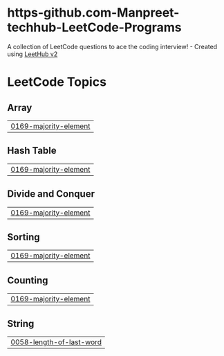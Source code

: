 # https-github.com-Manpreet-techhub-LeetCode-Programs
A collection of LeetCode questions to ace the coding interview! - Created using [LeetHub v2](https://github.com/arunbhardwaj/LeetHub-2.0)

<!---LeetCode Topics Start-->
# LeetCode Topics
## Array
|  |
| ------- |
| [0169-majority-element](https://github.com/Manpreet-techhub/https-github.com-Manpreet-techhub-LeetCode-Programs/tree/master/0169-majority-element) |
## Hash Table
|  |
| ------- |
| [0169-majority-element](https://github.com/Manpreet-techhub/https-github.com-Manpreet-techhub-LeetCode-Programs/tree/master/0169-majority-element) |
## Divide and Conquer
|  |
| ------- |
| [0169-majority-element](https://github.com/Manpreet-techhub/https-github.com-Manpreet-techhub-LeetCode-Programs/tree/master/0169-majority-element) |
## Sorting
|  |
| ------- |
| [0169-majority-element](https://github.com/Manpreet-techhub/https-github.com-Manpreet-techhub-LeetCode-Programs/tree/master/0169-majority-element) |
## Counting
|  |
| ------- |
| [0169-majority-element](https://github.com/Manpreet-techhub/https-github.com-Manpreet-techhub-LeetCode-Programs/tree/master/0169-majority-element) |
## String
|  |
| ------- |
| [0058-length-of-last-word](https://github.com/Manpreet-techhub/https-github.com-Manpreet-techhub-LeetCode-Programs/tree/master/0058-length-of-last-word) |
<!---LeetCode Topics End-->
